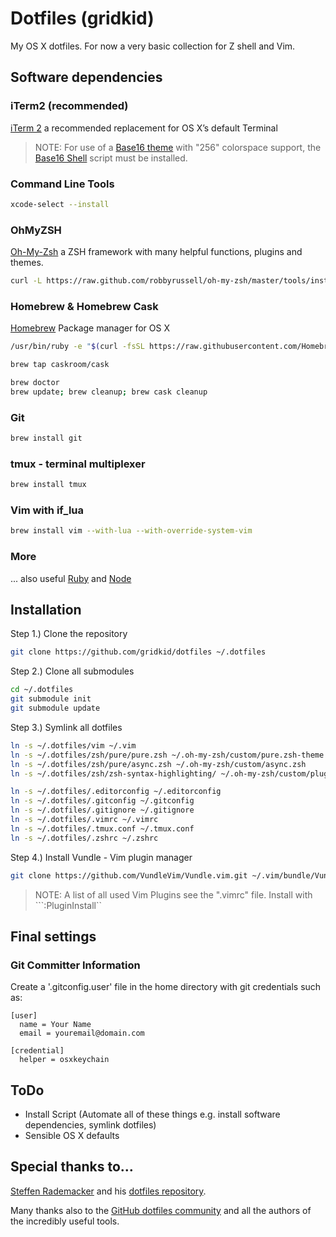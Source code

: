 # Dotfiles (gridkid)

My OS X dotfiles. For now a very basic collection for Z shell and Vim.


## Software dependencies

### iTerm2 (recommended)
[iTerm 2](https://www.iterm2.com/downloads.html) a recommended replacement for OS X’s default Terminal 

> NOTE: For use of a [Base16 theme](https://github.com/chriskempson/base16) with "256" colorspace support, the [Base16 Shell](https://github.com/chriskempson/base16-shell) script must be installed.

### Command Line Tools

```bash
xcode-select --install
```

### OhMyZSH

[Oh-My-Zsh](http://ohmyz.sh) a ZSH framework with many helpful functions, plugins and themes.

```bash
curl -L https://raw.github.com/robbyrussell/oh-my-zsh/master/tools/install.sh | sh
```

### Homebrew & Homebrew Cask

[Homebrew](http://brew.sh) Package manager for OS X

```bash
/usr/bin/ruby -e "$(curl -fsSL https://raw.githubusercontent.com/Homebrew/install/master/install)"

brew tap caskroom/cask

brew doctor
brew update; brew cleanup; brew cask cleanup
```

### Git

```bash
brew install git
```

### tmux - terminal multiplexer
```bash
brew install tmux
```

### Vim with if\_lua

```bash
brew install vim --with-lua --with-override-system-vim
```

### More
... also useful [Ruby](https://www.ruby-lang.org/) and [Node](https://nodejs.org)


## Installation

Step 1.) Clone the repository
```bash
git clone https://github.com/gridkid/dotfiles ~/.dotfiles
```

Step 2.) Clone all submodules
```bash
cd ~/.dotfiles
git submodule init
git submodule update
```

Step 3.) Symlink all dotfiles
```bash
ln -s ~/.dotfiles/vim ~/.vim
ln -s ~/.dotfiles/zsh/pure/pure.zsh ~/.oh-my-zsh/custom/pure.zsh-theme
ln -s ~/.dotfiles/zsh/pure/async.zsh ~/.oh-my-zsh/custom/async.zsh
ln -s ~/.dotfiles/zsh/zsh-syntax-highlighting/ ~/.oh-my-zsh/custom/plugins

ln -s ~/.dotfiles/.editorconfig ~/.editorconfig
ln -s ~/.dotfiles/.gitconfig ~/.gitconfig
ln -s ~/.dotfiles/.gitignore ~/.gitignore
ln -s ~/.dotfiles/.vimrc ~/.vimrc
ln -s ~/.dotfiles/.tmux.conf ~/.tmux.conf
ln -s ~/.dotfiles/.zshrc ~/.zshrc
```

Step 4.) Install Vundle - Vim plugin manager
```bash
git clone https://github.com/VundleVim/Vundle.vim.git ~/.vim/bundle/Vundle.vim
```

> NOTE: A list of all used Vim Plugins see the ".vimrc" file. 
> Install with ```:PluginInstall``


## Final settings

### Git Committer Information
Create a '.gitconfig.user' file in the home directory with git credentials such as:
```
[user]
  name = Your Name
  email = youremail@domain.com

[credential]
  helper = osxkeychain
```


## ToDo
* Install Script (Automate all of these things e.g. install software dependencies, symlink dotfiles)
* Sensible OS X defaults


## Special thanks to…

[Steffen Rademacker](https://webgefrickel.de) and his [dotfiles repository](https://github.com/webgefrickel/dotfiles/).

Many thanks also to the [GitHub dotfiles community](http://dotfiles.github.io/) and all the authors of the incredibly useful tools.
